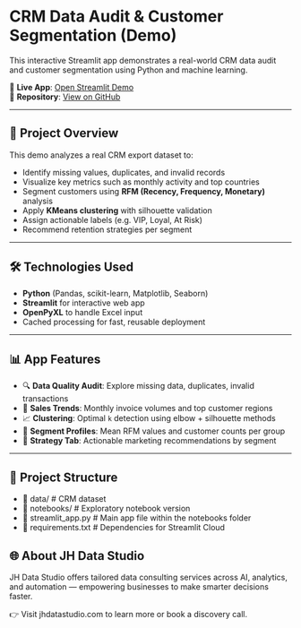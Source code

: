 # CRM Data Audit & Customer Segmentation (Demo)

This interactive Streamlit app demonstrates a real-world CRM data audit and customer segmentation using Python and machine learning.

🔗 **Live App**: [Open Streamlit Demo](https://crm-audit-demo-svquqx4kpxechxtrdvj9wg.streamlit.app)  
📁 **Repository**: [View on GitHub](https://github.com/jhdatastudio/crm-audit-demo)

---

## 🚀 Project Overview

This demo analyzes a real CRM export dataset to:
- Identify missing values, duplicates, and invalid records
- Visualize key metrics such as monthly activity and top countries
- Segment customers using **RFM (Recency, Frequency, Monetary)** analysis
- Apply **KMeans clustering** with silhouette validation
- Assign actionable labels (e.g. VIP, Loyal, At Risk)
- Recommend retention strategies per segment

---

## 🛠️ Technologies Used

- **Python** (Pandas, scikit-learn, Matplotlib, Seaborn)
- **Streamlit** for interactive web app
- **OpenPyXL** to handle Excel input
- Cached processing for fast, reusable deployment

---

## 📊 App Features

- 🔍 **Data Quality Audit**: Explore missing data, duplicates, invalid transactions
- 📅 **Sales Trends**: Monthly invoice volumes and top customer regions
- 📈 **Clustering**: Optimal `k` detection using elbow + silhouette methods
- 🎯 **Segment Profiles**: Mean RFM values and customer counts per group
- 🧭 **Strategy Tab**: Actionable marketing recommendations by segment

---

## 📂 Project Structure

- 📁 data/ # CRM dataset
- 📁 notebooks/ # Exploratory notebook version
- 📄 streamlit_app.py # Main app file within the notebooks folder
- 📄 requirements.txt # Dependencies for Streamlit Cloud

## 🌐 About JH Data Studio

JH Data Studio offers tailored data consulting services across AI, analytics, and automation — empowering businesses to make smarter decisions faster.

👉 Visit jhdatastudio.com to learn more or book a discovery call.